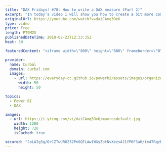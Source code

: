 ```yaml
---
title: "DAX Fridays! #70: How to write a DAX measure (Part 2)"
excerpt: "In today’s video I will show you how to create a bit more complex calculation using DAX. We will calculate the average number of categories per customers.   In Part one, we will calculate it using Summarize, and then summarize and addcolumns and finally, summarize and addcolumns and calculate to get"
originalUrl: https://youtube.com/watch?v=daiCAmq3OxU
type: video
price: Free
length: PT9M2S
publishedDateTime: 2018-02-23T12:33:35Z
heat: 50

featuredContent: "<iframe width=\"800\" height=\"500\" frameborder=\"0\" src=\"https://www.youtube.com/embed/daiCAmq3OxU\" allow=\"accelerometer; autoplay; encrypted-media; gyroscope; picture-in-picture\" allowfullscreen></iframe>"

provider:
  name: Curbal
  domain: curbal.com
  images:
    - url: https://everyday-cc.github.io/powerbi/assets/images/organizations/curbal.com-50x50.jpg
      width: 50
      height: 50

topics:
  - Power BI
  - DAX

images:
  - url: https://i.ytimg.com/vi/daiCAmq3OxU/maxresdefault.jpg
    width: 1280
    height: 720
    isCached: true

secured: "JoLAIg3g/OrCZTwURUZ32Pn0QFLAw1WGyZbtNvXezsAJ1fP6FSaH/ie47RqzPjuSs8+Uwfy65Ew4w8CW6IJ/1NSkxci3T6blGFJS/+JgxlXhJQTZgHalueo28sSb0E+eJ7D+0qGwy8aPCOMQF1pFY4Qk6j5/3yWZH2ydagybbiX9PO+iL9NThI6GqxCfEQ+G8weCvyQAVguhaLxmQKbcWLTQvqPRLtCWOvRB3Sgcs4M4dSWtCmF7QE9SAPbrRgDbGpG83aYNtrSZ08s5UFiHyANh1xhTI9LluesOZNRIw7Zb+JH1e/HYZLu47jqgJZB+L5vMP6fsI0xFuSZOLGdHUZLJazOQsF1yF8oKziR9ttZ8+dt/J2/Rq+XhbzoWyVCht5T0Qg2GxDdkK8t+W6mZM+bNWQao/I9l+2Abot4osaE=;E5ZJYY9bPKGyoqvrZVJZog=="
---
```


